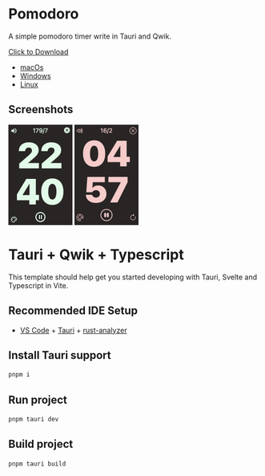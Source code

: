 # Pomodoro
A simple pomodoro timer write in Tauri and Qwik.

[Click to Download](https://github.com/andycai/pomodoro/releases)

- [macOs](https://github.com/andycai/pomodoro-tauri-react/releases/download/v0.7.1/pomodoro_0.7.1_x64.dmg)
- [Windows](https://github.com/andycai/pomodoro-tauri-react/releases/download/v0.7.1/pomodoro_0.7.1_x64-setup.exe)
- [Linux](https://github.com/andycai/pomodoro-tauri-react/releases/download/v0.7.1/pomodoro_0.7.1_amd64.deb)

## Screenshots

<img src="./screenshots/screenshot.png" width="128" height="200" alt="Screenshot of Pomodoro">

<img src="./screenshots/screenshot_break.png" width="128" height="200" alt="Screenshot of Pomodoro">

# Tauri + Qwik + Typescript

This template should help get you started developing with Tauri, Svelte and Typescript in Vite.

## Recommended IDE Setup

- [VS Code](https://code.visualstudio.com/) + [Tauri](https://marketplace.visualstudio.com/items?itemName=tauri-apps.tauri-vscode) + [rust-analyzer](https://marketplace.visualstudio.com/items?itemName=rust-lang.rust-analyzer)


## Install Tauri support

```bash
pnpm i
```

## Run project

```bash
pnpm tauri dev
```

## Build project

```bash
pnpm tauri build
`````
